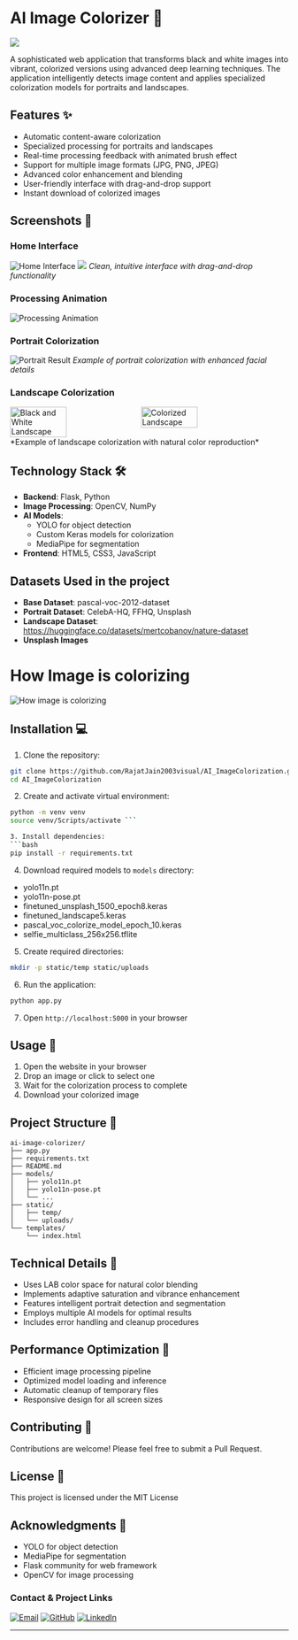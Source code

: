 # AI Image Colorizer 🎨

![](static/assets/Sequence_01.gif)

A sophisticated web application that transforms black and white images into vibrant, colorized versions using advanced deep learning techniques. The application intelligently detects image content and applies specialized colorization models for portraits and landscapes.

## Features ✨

- Automatic content-aware colorization
- Specialized processing for portraits and landscapes
- Real-time processing feedback with animated brush effect
- Support for multiple image formats (JPG, PNG, JPEG)
- Advanced color enhancement and blending
- User-friendly interface with drag-and-drop support
- Instant download of colorized images

## Screenshots 📸

### Home Interface
![Home Interface](static/assets/ss1.png)
![](static/assets/ss2.png)
*Clean, intuitive interface with drag-and-drop functionality*

### Processing Animation
![Processing Animation](static/assets/ss3.png)


### Portrait Colorization
![Portrait Result](static/assets/ss4.png)
*Example of portrait colorization with enhanced facial details*

### Landscape Colorization
<!-- ![Landscape Result](static\assets\ss4.png) -->

<div style="display: flex; gap: 10px;">
    <img src="static/assets/landscape_de.jpg" alt="Black and White Landscape" width="45%">
    <img src="static\assets\output (7).jpg" alt="Colorized Landscape" width="45%">
</div>
*Example of landscape colorization with natural color reproduction* 


## Technology Stack 🛠

- **Backend**: Flask, Python
- **Image Processing**: OpenCV, NumPy
- **AI Models**: 
  - YOLO for object detection
  - Custom Keras models for colorization
  - MediaPipe for segmentation
- **Frontend**: HTML5, CSS3, JavaScript

## Datasets Used in the project
- **Base Dataset**: pascal-voc-2012-dataset
- **Portrait Dataset**: CelebA-HQ, FFHQ, Unsplash
- **Landscape Dataset**: https://huggingface.co/datasets/mertcobanov/nature-dataset
- **Unsplash Images**

# How Image is colorizing
![How image is colorizing](static/assets/Model-Architecture.jpg)
 
## Installation 💻

1. Clone the repository:
```bash
git clone https://github.com/RajatJain2003visual/AI_ImageColorization.git
cd AI_ImageColorization
```

2. Create and activate virtual environment:
```bash
python -m venv venv
source venv/Scripts/activate ```

3. Install dependencies:
```bash
pip install -r requirements.txt
```

4. Download required models to `models` directory:
- yolo11n.pt
- yolo11n-pose.pt
- finetuned_unsplash_1500_epoch8.keras
- finetuned_landscape5.keras
- pascal_voc_colorize_model_epoch_10.keras
- selfie_multiclass_256x256.tflite

5. Create required directories:
```bash
mkdir -p static/temp static/uploads
```

6. Run the application:
```bash
python app.py
```

7. Open `http://localhost:5000` in your browser

## Usage 📝

1. Open the website in your browser
2. Drop an image or click to select one
3. Wait for the colorization process to complete
4. Download your colorized image

## Project Structure 📁

```
ai-image-colorizer/
├── app.py
├── requirements.txt
├── README.md
├── models/
│   ├── yolo11n.pt
│   ├── yolo11n-pose.pt
│   └── ...
├── static/
│   ├── temp/
│   └── uploads/
└── templates/
    └── index.html
```

## Technical Details 🔧

- Uses LAB color space for natural color blending
- Implements adaptive saturation and vibrance enhancement
- Features intelligent portrait detection and segmentation
- Employs multiple AI models for optimal results
- Includes error handling and cleanup procedures

## Performance Optimization 🚀

- Efficient image processing pipeline
- Optimized model loading and inference
- Automatic cleanup of temporary files
- Responsive design for all screen sizes

## Contributing 🤝

Contributions are welcome! Please feel free to submit a Pull Request.

## License 📄

This project is licensed under the MIT License

## Acknowledgments 🙏

- YOLO for object detection
- MediaPipe for segmentation
- Flask community for web framework
- OpenCV for image processing

### Contact & Project Links

[![Email](https://img.shields.io/badge/Email-D14836?style=for-the-badge&logo=gmail&logoColor=white)](mailto:rajatofficial5940@gmail.com)
[![GitHub](https://img.shields.io/badge/GitHub-100000?style=for-the-badge&logo=github&logoColor=white)](https://github.com/RajatJain2003visual/AI_ImageColorization)
[![LinkedIn](https://img.shields.io/badge/LinkedIn-0077B5?style=for-the-badge&logo=linkedin&logoColor=white)](https://www.linkedin.com/in/rajat-jain-29a04b236/)

---

